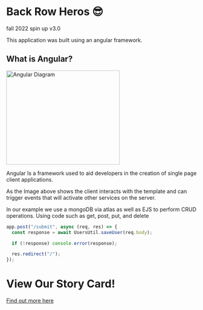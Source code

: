 # Back Row Heros :sunglasses:
fall 2022 spin up v3.0

This application was built using an angular framework.

## What is Angular?
<img src="https://www.ngdevelop.tech/wp-content/uploads/2017/12/Angular_Architecture.png" alt="Angular Diagram" style="height: 250px; width:300px;"/>

Angular Is a framework used to aid developers in the creation of single page client applications. 

As the Image above shows the client interacts with the template and can trigger events that will activate other services on the server.

In our example we use a mongoDB via atlas as well as EJS to perform CRUD operations.
Using code such as get, post, put, and delete

```javascript
app.post("/submit", async (req, res) => {
  const response = await UsersUtil.saveUser(req.body);

  if (!response) console.error(response);

  res.redirect("/");
});
```



# View Our Story Card!

[Find out more here](https://gist.github.com/tgwisdom/a3ed88718e4b0d9567435fa448f34730 "Our Gist!")
